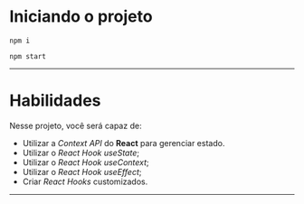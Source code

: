 # Iniciando o projeto

```shell
npm i
```

```shell
npm start
```
---
# Habilidades

Nesse projeto, você será capaz de:

* Utilizar a _Context API_ do **React** para gerenciar estado.
* Utilizar o _React Hook useState_;
* Utilizar o _React Hook useContext_;
* Utilizar o _React Hook useEffect_;
* Criar _React Hooks_ customizados.

---
